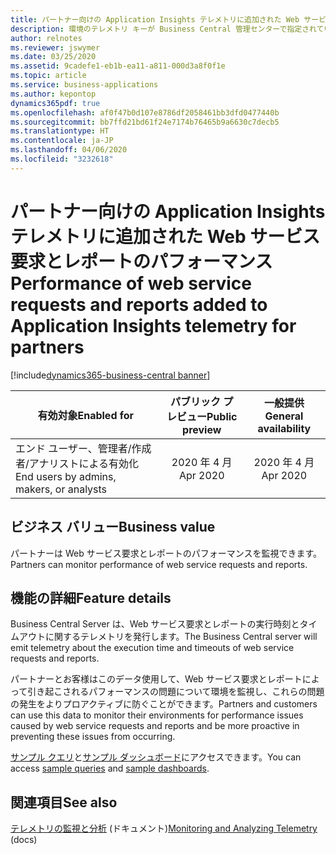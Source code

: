 ```yaml
---
title: パートナー向けの Application Insights テレメトリに追加された Web サービス要求とレポートのパフォーマンス
description: 環境のテレメトリ キーが Business Central 管理センターで指定されている場合、サーバーは Web サービス要求の実行時刻とレポート実行時刻に関するテレメトリを発行します。
author: relnotes
ms.reviewer: jswymer
ms.date: 03/25/2020
ms.assetid: 9cadefe1-eb1b-ea11-a811-000d3a8f0f1e
ms.topic: article
ms.service: business-applications
ms.author: kepontop
dynamics365pdf: true
ms.openlocfilehash: af0f47b0d107e8786df2058461bb3dfd0477440b
ms.sourcegitcommit: bb7ffd21bd61f24e7174b76465b9a6630c7decb5
ms.translationtype: HT
ms.contentlocale: ja-JP
ms.lasthandoff: 04/06/2020
ms.locfileid: "3232618"
---
```

# <a name="performance-of-web-service-requests-and-reports-added-to-application-insights-telemetry-for-partners"></a><span data-ttu-id="c8c50-103">パートナー向けの Application Insights テレメトリに追加された Web サービス要求とレポートのパフォーマンス</span><span class="sxs-lookup"><span data-stu-id="c8c50-103">Performance of web service requests and reports added to Application Insights telemetry for partners</span></span>
[!include[dynamics365-business-central banner](../includes/dynamics365-business-central.md)]

| <span data-ttu-id="c8c50-104">有効対象</span><span class="sxs-lookup"><span data-stu-id="c8c50-104">Enabled for</span></span>    |  <span data-ttu-id="c8c50-105">パブリック プレビュー</span><span class="sxs-lookup"><span data-stu-id="c8c50-105">Public preview</span></span> | <span data-ttu-id="c8c50-106">一般提供</span><span class="sxs-lookup"><span data-stu-id="c8c50-106">General availability</span></span> | 
| ---------- | :----------: |:----------: |
|<span data-ttu-id="c8c50-107">エンド ユーザー、管理者/作成者/アナリストによる有効化</span><span class="sxs-lookup"><span data-stu-id="c8c50-107">End users by admins, makers, or analysts</span></span>|<span data-ttu-id="c8c50-108">2020 年 4 月</span><span class="sxs-lookup"><span data-stu-id="c8c50-108">Apr 2020</span></span>| <span data-ttu-id="c8c50-109">2020 年 4 月</span><span class="sxs-lookup"><span data-stu-id="c8c50-109">Apr 2020</span></span>|


## <a name="business-value"></a><span data-ttu-id="c8c50-110">ビジネス バリュー</span><span class="sxs-lookup"><span data-stu-id="c8c50-110">Business value</span></span>
<!-- bv start -->
<span data-ttu-id="c8c50-111">パートナーは Web サービス要求とレポートのパフォーマンスを監視できます。</span><span class="sxs-lookup"><span data-stu-id="c8c50-111">Partners can monitor performance of web service requests and reports.</span></span>
<!-- bv end -->



## <a name="feature-details"></a><span data-ttu-id="c8c50-112">機能の詳細</span><span class="sxs-lookup"><span data-stu-id="c8c50-112">Feature details</span></span>
<!--feature detail start -->
<span data-ttu-id="c8c50-113">Business Central Server は、Web サービス要求とレポートの実行時刻とタイムアウトに関するテレメトリを発行します。</span><span class="sxs-lookup"><span data-stu-id="c8c50-113">The Business Central server will emit telemetry about the execution time and timeouts of web service requests and reports.</span></span> 

<span data-ttu-id="c8c50-114">パートナーとお客様はこのデータ使用して、Web サービス要求とレポートによって引き起こされるパフォーマンスの問題について環境を監視し、これらの問題の発生をよりプロアクティブに防ぐことができます。</span><span class="sxs-lookup"><span data-stu-id="c8c50-114">Partners and customers can use this data to monitor their environments for performance issues caused by web service requests and reports and be more proactive in preventing these issues from occurring.</span></span>

<span data-ttu-id="c8c50-115">[サンプル クエリ](https://github.com/microsoft/BCTech/tree/master/samples/AppInsights/KQL)と[サンプル ダッシュボード](https://github.com/microsoft/BCTech/tree/master/samples/AppInsights/Dashboard)にアクセスできます。</span><span class="sxs-lookup"><span data-stu-id="c8c50-115">You can access [sample queries](https://github.com/microsoft/BCTech/tree/master/samples/AppInsights/KQL) and [sample dashboards](https://github.com/microsoft/BCTech/tree/master/samples/AppInsights/Dashboard).</span></span>
<!--feature detail end -->










## <a name="see-also"></a><span data-ttu-id="c8c50-116">関連項目</span><span class="sxs-lookup"><span data-stu-id="c8c50-116">See also</span></span>


<!--docs start-->
<span data-ttu-id="c8c50-117">[テレメトリの監視と分析](https://docs.microsoft.com/dynamics365/business-central/dev-itpro/administration/telemetry-overview) (ドキュメント)</span><span class="sxs-lookup"><span data-stu-id="c8c50-117">[Monitoring and Analyzing Telemetry](https://docs.microsoft.com/dynamics365/business-central/dev-itpro/administration/telemetry-overview) (docs)</span></span>
<!--docs end-->

